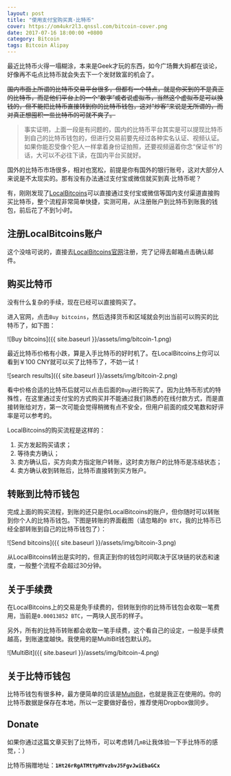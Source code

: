 ```yaml
---
layout: post
title: "使用支付宝购买真·比特币"
cover: https://om4ukr2l3.qnssl.com/bitcoin-cover.png
date: 2017-07-16 18:00:00 +0800
category: Bitcoin
tags: Bitcoin Alipay
---
```


最近比特币火得一塌糊涂，本来是Geek才玩的东西，如今广场舞大妈都在谈论，好像再不屯点比特币就会失去下一个发财致富的机会了。

~~国内市面上所谓的比特币交易平台很多，但都有一个特点，就是你买到的不是真正的比特币，而是他们平台上的一个“数字”或者说虚拟币，当然这个虚拟币是可以换钱的，但不能把比特币直接转到你的比特币钱包，这对“炒客”来说是无所谓的，而对真正想囤积一些比特币的可就不爽了。~~

> 事实证明，上面一段是有问题的，国内的比特币平台其实是可以提现比特币到自己的比特币钱包的，但进行交易前要先经过各种实名认证、视频认证。如果你能忍受像个犯人一样拿着身份证拍照，还要视频逼着你念“保证书”的话，大可以不必往下读，在国内平台买就好。

国外的比特币市场很多，相对也宽松，前提是你有国外的银行账号，这对大部分人来说是不太现实的。那有没有办法通过支付宝或微信就买到真·比特币呢？

有，刚刚发现了[LocalBitcoins](https://localbitcoins.com/?ch=d8ge)可以直接通过支付宝或微信等国内支付渠道直接购买比特币，整个流程非常简单快捷，实测可用，从注册账户到比特币到账我的钱包，前后花了不到1小时。

## 注册LocalBitcoins账户

这个没啥可说的，直接去[LocalBitcoins官网](https://localbitcoins.com/?ch=d8ge)注册，完了记得去邮箱点击确认邮件。

## 购买比特币

没有什么复杂的手续，现在已经可以直接购买了。

进入官网，点击`Buy bitcoins`，然后选择货币和区域就会列出当前可以购买的比特币了，如下图：

![Buy bitcoins]({{ site.baseurl }}/assets/img/bitcoin-1.png)

最近比特币价格有小跌，算是入手比特币的好时机了。在LocalBitcoins上你可以看到￥100 CNY就可以买了比特币了，不妨一试！

![search results]({{ site.baseurl }}/assets/img/bitcoin-2.png)

看中价格合适的比特币后就可以点击后面的`Buy`进行购买了。因为比特币形式的特殊性，在这里通过支付宝的方式购买并不能通过我们熟悉的在线付款方式，而是直接转账给对方，第一次可能会觉得稍微有点不安全，但用户前面的成交笔数和好评率是可以参考的。

LocalBitcoins的购买流程是这样的：

1. 买方发起购买请求；
2. 等待卖方确认；
3. 卖方确认后，买方向卖方指定账户转账，这时卖方账户的比特币是冻结状态；
4. 卖方确认收到转账后，比特币直接转到买方账户。

## 转账到比特币钱包

完成上面的购买流程，到账的还只是你LocalBitcoins的账户，但你随时可以转账到你个人的比特币钱包。下图是转账的界面截图（请忽略的`0 BTC`，我的比特币已经全部转账到自己的比特币钱包了）：                                                          

![Send bitcoins]({{ site.baseurl }}/assets/img/bitcoin-3.png)

从LocalBitcoins转出是实时的，但真正到你的钱包时间取决于区块链的状态和速度，一般整个流程不会超过30分钟。

## 关于手续费

在LocalBitcoins上的交易是免手续费的，但转账到你的比特币钱包会收取一笔费用，当前是`0.00013852 BTC`，一两块人民币的样子。

另外，所有的比特币转账都会收取一笔手续费，这个看自己的设定，一般是手续费越高，到账速度越快。我使用的是MultiBit钱包默认的。

![MultiBit]({{ site.baseurl }}/assets/img/bitcoin-4.png)

## 关于比特币钱包

比特币钱包有很多种，最方便简单的应该是[MultiBit](https://multibit.org/)，也就是我正在使用的。你的比特币数据是保存在本地，所以一定要做好备份，推荐使用Dropbox做同步。

## Donate

如果你通过这篇文章买到了比特币，可以考虑转几`mB`让我体验一下手比特币的感觉，：）

比特币捐赠地址：**`1Ht26rRgATMtYpMYvzbvJ5FgvJwiEbaGCx`**


